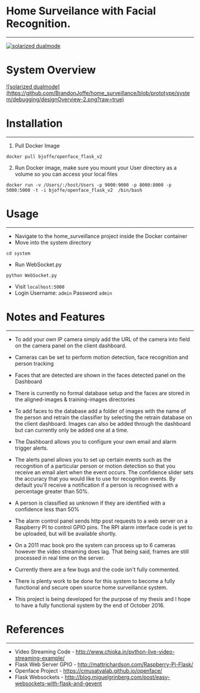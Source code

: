 # Home Surveilance with Facial Recognition. 
---
[![solarized dualmode](https://raw.githubusercontent.com/BrandonJoffe/home_surveillance/prototype/system/debugging/dashboard.png)](#features)

# System Overview

[![solarized dualmode]
(https://github.com/BrandonJoffe/home_surveillance/blob/prototype/system/debugging/designOverview-2.png?raw=true)](#features)

# Installation
---

1) Pull Docker Image

```
docker pull bjoffe/openface_flask_v2
```

2) Run Docker image, make sure you mount your User directory as a volume so you can access your local files

```
docker run -v /Users/:/host/Users -p 9000:9000 -p 8000:8000 -p 5000:5000 -t -i bjoffe/openface_flask_v2  /bin/bash

```

# Usage
---

- Navigate to the home_surveillance project inside the Docker container
- Move into the system directory

```
cd system
```
- Run WebSocket.py
```
python WebSocket.py
```
- Visit ```localhost:5000 ```
- Login Username: ```admin``` Password ```admin```

# Notes and Features
---

- To add your own IP camera simply add the URL of the camera into field on the camera panel on the client dashboard. 

- Cameras can be set to perform motion detection, face recognition and person tracking

- Faces that are detected are shown in the faces detected panel on the Dashboard

- There is currently no formal database setup and the faces are stored in the aligned-images & training-images directories

- To add faces to the database add a folder of images with the name of the person and retrain the classifier by selecting the retrain database on the client dashboard. Images can also be added through the dashboard but can currently only be added one at a time.

- The Dashboard allows you to configure your own email and alarm trigger alerts. 

- The alerts panel allows you to set up certain events such as the recognition of a particular person or motion detection so that you receive an email alert when the event occurs. The confidence slider sets the accuracy that you would like to use for recognition events. By default you'll receive a notification if a person is recognised with a percentage greater than 50%.

- A person is classified as unknown if they are identified with a confidence less than 50%

- The alarm control panel sends http post requests to a web server on a Raspberry PI to control GPIO pins. The RPI alarm interface code is yet to be uploaded, but will be available shortly.

- On a 2011 mac book pro the system can process up to 6 cameras however the video streaming does lag. That being said, frames are still processed in real time on the server.

- Currently there are a few bugs and the code isn't fully commented.

- There is plenty work to be done for this system to become a fully functional and secure open source home surveillance system.

- This project is being developed for the purpose of my thesis and I hope to have a fully functional system by the end of October 2016.

# References
---

- Video Streaming Code - http://www.chioka.in/python-live-video-streaming-example/
- Flask Web Server GPIO - http://mattrichardson.com/Raspberry-Pi-Flask/
- Openface Project - https://cmusatyalab.github.io/openface/
- Flask Websockets - http://blog.miguelgrinberg.com/post/easy-websockets-with-flask-and-gevent

 


 
